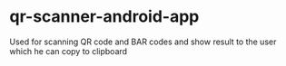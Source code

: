 # qr-scanner-android-app
Used for scanning QR code and BAR codes and show result to the user which he can copy to clipboard
